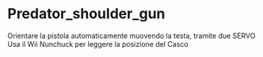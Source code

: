 # Predator_shoulder_gun
Orientare la  pistola automaticamente muovendo la testa, tramite due SERVO
Usa il Wii Nunchuck per leggere la posizione del Casco
